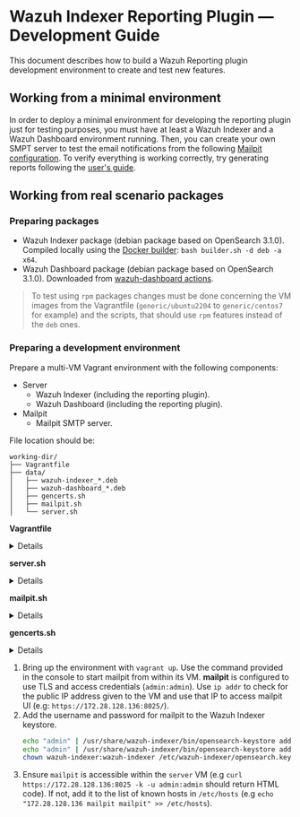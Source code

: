 # Wazuh Indexer Reporting Plugin — Development Guide
This document describes how to build a Wazuh Reporting plugin development environment to create and test new features.

## Working from a minimal environment

In order to deploy a minimal environment for developing the reporting plugin just for testing purposes, you must have at least a Wazuh Indexer and a Wazuh Dashboard environment running. Then, you can create your own SMPT server to test the email notifications from the following [Mailpit configuration](https://github.com/wazuh/wazuh-indexer-reporting/tree/main/docs).
To verify everything is working correctly, try generating reports following the [user's guide](../../ref/modules/reporting/usage.md).

## Working from real scenario packages

### Preparing packages

- Wazuh Indexer package (debian package based on OpenSearch 3.1.0). Compiled locally using the [Docker builder](https://github.com/wazuh/wazuh-indexer/tree/main/build-scripts): `bash builder.sh -d deb -a x64`.
- Wazuh Dashboard package (debian package based on OpenSearch 3.1.0). Downloaded from [wazuh-dashboard actions](https://github.com/wazuh/wazuh-dashboard/actions/runs/16009728935).

> To test using `rpm` packages changes must be done concerning the VM images from the Vagrantfile (`generic/ubuntu2204` to `generic/centos7` for example) and the scripts, that should use `rpm` features instead of the `deb` ones.

### Preparing a development environment

Prepare a multi-VM Vagrant environment with the following components:

- Server
  - Wazuh Indexer (including the reporting plugin).
  - Wazuh Dashboard (including the reporting plugin).
- Mailpit
  - Mailpit SMTP server.

File location should be:
```
working-dir/
├── Vagrantfile
├── data/
│   ├── wazuh-indexer_*.deb
│   ├── wazuh-dashboard_*.deb
│   ├── gencerts.sh
│   ├── mailpit.sh
│   └── server.sh
```

**Vagrantfile**

<details><summary>Details</summary>
<p>

```rb
class VagrantPlugins::ProviderVirtualBox::Action::Network
  def dhcp_server_matches_config?(dhcp_server, config)
    true
  end
end

Vagrant.configure("2") do |config|

    config.vm.define "server" do |server|
      server.vm.box = "generic/ubuntu2204"
      server.vm.provider "virtualbox" do |vb|
        vb.memory = "8192"
      end
      # For Hyper-V provider
      #server.vm.provider "hyperv" do |hv|
      #  hv.memory = 8192
      #end
      server.vm.network "private_network", type: "dhcp"
      server.vm.hostname = "rhel-server"
      config.vm.provision "file", source: "data", destination: "/tmp/vagrant_data"

      server.vm.provision "shell", privileged: true, path: "data/server.sh"
    end

    config.vm.define "mailpit" do |mailpit|
      mailpit.vm.box = "generic/ubuntu2204"
      mailpit.vm.provider "virtualbox" do |vb|
        vb.memory = "1024"
      end
      # For Hyper-V provider
      #client.vm.provider "hyperv" do |hv|
      #  hv.memory = 8192
      #end
      mailpit.vm.network "private_network", type: "dhcp"
      mailpit.vm.hostname = "mailpit"

      config.vm.provision "file", source: "data", destination: "/tmp/vagrant_data"

      mailpit.vm.provision "shell", privileged: true, path: "data/mailpit.sh"
    end

end
```
</p>
</details>


**server.sh**
<details><summary>Details</summary>
<p>

```bash
#!/bin/bash

# Install
dpkg -i /tmp/vagrant_data/wazuh-indexer*.deb
dpkg -i /tmp/vagrant_data/wazuh-dashboard*.deb

# Setup

## Create certs
mkdir certs
cd certs || exit 1
bash /tmp/vagrant_data/gencerts.sh .

mkdir -p /etc/wazuh-indexer/certs
cp admin.pem  /etc/wazuh-indexer/certs/admin.pem
cp admin.key /etc/wazuh-indexer/certs/admin-key.pem
cp indexer.pem  /etc/wazuh-indexer/certs/indexer.pem
cp indexer-key.pem /etc/wazuh-indexer/certs/indexer-key.pem
cp ca.pem /etc/wazuh-indexer/certs/root-ca.pem
chown -R wazuh-indexer.wazuh-indexer /etc/wazuh-indexer/certs/

mkdir -p /etc/wazuh-dashboard/certs
cp dashboard.pem  /etc/wazuh-dashboard/certs/dashboard.pem
cp dashboard-key.pem /etc/wazuh-dashboard/certs/dashboard-key.pem
cp ca.pem /etc/wazuh-dashboard/certs/root-ca.pem
chown -R wazuh-dashboard.wazuh-dashboard /etc/wazuh-dashboard/certs/

systemctl daemon-reload

## set up Indexer
systemctl enable wazuh-indexer
systemctl start wazuh-indexer
/usr/share/wazuh-indexer/bin/indexer-security-init.sh

## set up Dashboard
systemctl enable wazuh-dashboard
systemctl start wazuh-dashboard

## enable IPv6
modprobe ipv6
sysctl -w net.ipv6.conf.all.disable_ipv6=0

## turn off firewalld
sudo ufw disable
```
</p>
</details>


**mailpit.sh**
<details><summary>Details</summary>
<p>

```bash
#!/bin/bash

# Install
curl -sOL https://raw.githubusercontent.com/axllent/mailpit/develop/install.sh && INSTALL_PATH=/usr/bin sudo bash ./install.sh

# Setup
## set up Mailpit
useradd -r -s /bin/false mailpit
groupadd -r mailpit
### Create directories
mkdir -p /var/lib/mailpit
chown -R mailpit.mailpit /var/lib/mailpit

### Create password file
mkdir -p /etc/mailpit
echo "admin:$(openssl passwd -apr1 admin)" > /etc/mailpit/passwords
chown -R mailpit.mailpit /var/lib/mailpit

## Create certs
mkdir certs
cd certs || exit 1
bash /tmp/vagrant_data/gencerts.sh .

mkdir -p /etc/mailpit/certs
cp admin.pem  /etc/mailpit/certs/admin.pem
cp admin.key /etc/mailpit/certs/admin-key.pem
cp mailpit.pem  /etc/mailpit/certs/mailpit.pem
cp mailpit-key.pem /etc/mailpit/certs/mailpit-key.pem
cp ca.pem /etc/mailpit/certs/root-ca.pem
chown -R mailpit.mailpit /etc/mailpit/certs/

## enable IPv6
modprobe ipv6
sysctl -w net.ipv6.conf.all.disable_ipv6=0

## turn off firewalld
sudo ufw disable

echo "======================================================"
echo "Start Mailpit with the following command:"
echo ""
echo "mailpit --listen 0.0.0.0:8025 --smtp 0.0.0.0:1025 --database /var/lib/mailpit.db --ui-auth-file /etc/mailpit/passwords --ui-tls-cert /etc/mailpit/certs/admin.pem --ui-tls-key /etc/mailpit/certs/admin-key.pem --smtp-tls-cert /etc/mailpit/certs/mailpit.pem --smtp-tls-key /etc/mailpit/certs/mailpit-key.pem"
echo "======================================================"

# Adding HTTPS: https://mailpit.axllent.org/docs/configuration/http/
# mailpit --ui-tls-cert /path/to/cert.pem --ui-tls-key /path/to/key.pem

# Adding basic authentication: https://mailpit.axllent.org/docs/configuration/passwords/
# mailpit --ui-auth-file /path/to/password-file
```

</p>
</details>

**gencerts.sh**
<details><summary>Details</summary>
<p>

```bash
#!/bin/bash

if [[ $# -ne 1 ]]; then
fs=$(mktemp -d)
else
fs=$1
shift
fi

echo Working directory $fs
cd $fs

if [[ ! -e $fs/cfssl ]]; then
curl -s -L -o $fs/cfssl https://pkg.cfssl.org/R1.2/cfssl_linux-amd64
curl -s -L -o $fs/cfssljson https://pkg.cfssl.org/R1.2/cfssljson_linux-amd64
chmod 755 $fs/cfssl*
fi

cfssl=$fs/cfssl
cfssljson=$fs/cfssljson

if [[ ! -e $fs/ca.pem ]]; then

cat << EOF | $cfssl gencert -initca - | $cfssljson -bare ca -
{
  "CN": "Wazuh",
  "key": {
    "algo": "rsa",
    "size": 2048
  },
  "names": [
  {
    "C": "US",
    "L": "San Francisco",
    "O": "Wazuh",
    "OU": "Wazuh Root CA"
  }
 ]
}
EOF

fi

if [[ ! -e $fs/ca-config.json ]]; then
$cfssl print-defaults config > ca-config.json
fi

gencert_rsa() {
        name=$1
        profile=$2
cat << EOF | $cfssl gencert -ca=ca.pem -ca-key=ca-key.pem -config=ca-config.json -profile=$profile -hostname="$name,127.0.0.1,localhost" - | $cfssljson -bare $name -
{
  "CN": "$i",
  "key": {
    "algo": "rsa",
    "size": 2048
  },
  "names": [
  {
    "C": "US",
    "L": "California",
    "O": "Wazuh",
    "OU": "Wazuh"
  }
  ],
  "hosts": [
    "$i",
    "localhost"
  ]
}
EOF
openssl pkcs8 -topk8 -inform pem -in $name-key.pem -outform pem -nocrypt -out $name.key
}

gencert_ec() {
    openssl ecparam -name secp256k1 -genkey -noout -out jwt-private.pem
    openssl ec -in jwt-private.pem -pubout -out jwt-public.pem
}

hosts=(indexer dashboard mailpit)
for i in "${hosts[@]}"; do
        gencert_rsa $i www
done

users=(admin)
for i in "${users[@]}"; do
        gencert_rsa $i client
done

gencert_ec
```

</p>
</details>

1. Bring up the environment with `vagrant up`. Use the command provided in the console to start mailpit from within its VM. **mailpit** is configured to use TLS and access credentials (`admin:admin`). Use `ip addr` to check for the public IP address given to the VM and use that IP to access mailpit UI (e.g: `https://172.28.128.136:8025/`).
2. Add the username and password for mailpit to the Wazuh Indexer keystore.
    ```bash
    echo "admin" | /usr/share/wazuh-indexer/bin/opensearch-keystore add opensearch.notifications.core.email.mailpit.username
    echo "admin" | /usr/share/wazuh-indexer/bin/opensearch-keystore add opensearch.notifications.core.email.mailpit.password
    chown wazuh-indexer:wazuh-indexer /etc/wazuh-indexer/opensearch.keystore
    ```
3. Ensure `mailpit` is accessible within the `server` VM (e.g `curl https://172.28.128.136:8025 -k -u admin:admin` should return HTML code). If not, add it to the list of known hosts in `/etc/hosts` (e.g `echo "172.28.128.136 mailpit mailpit" >> /etc/hosts`).
